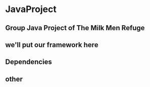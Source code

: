 # JavaProject

## Group Java Project of The Milk Men Refuge



## we'll put our framework here


## Dependencies


## other
